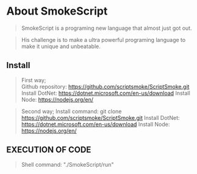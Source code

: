# About SmokeScript

> SmokeScript is a programing new language that almost just got out.

> His challenge is to make a ultra powerful programing language to make it unique and unbeatable.

## Install

> First way;  
> Github repository: <https://github.com/scriptsmoke/ScriptSmoke.git>
> Install DotNet: https://dotnet.microsoft.com/en-us/download
> Install Node: https://nodejs.org/en/

> Second way;
> Install command: git clone https://github.com/scriptsmoke/ScriptSmoke.git
> Install DotNet: https://dotnet.microsoft.com/en-us/download
> Install Node: https://nodejs.org/en/

## EXECUTION OF CODE

> Shell command: "./SmokeScript/run"
